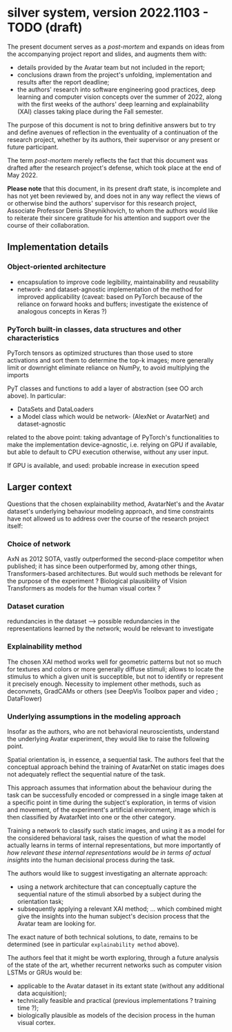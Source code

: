 # silver system, version 2022.1103 - TODO (draft)

The present document serves as a _post-mortem_ and expands on ideas from the accompanying project report and slides, and augments them with:
- details provided by the Avatar team but not included in the report;
- conclusions drawn from the project's unfolding, implementation and results after the report deadline;
- the authors' research into software engineering good practices, deep learning and computer vision concepts over the summer of 2022, along with the first weeks of the authors' deep learning and explainability (XAI) classes taking place during the Fall semester.

The purpose of this document is not to bring definitive answers but to try and define avenues of reflection in the eventuality of a continuation of the research project, whether by its authors, their supervisor or any present or future participant.

The term _post-mortem_ merely reflects the fact that this document was drafted after the research project's defense, which took place at the end of May 2022.

**Please note** that this document, in its present draft state, is incomplete and has not yet been reviewed by, and does not in any way reflect the views of or otherwise bind the authors' supervisor for this research project, Associate Professor Denis Sheynikhovich, to whom the authors would like to reiterate their sincere gratitude for his attention and support over the course of their collaboration.

## Implementation details

### Object-oriented architecture
- encapsulation to improve code legibility, maintainability and reusability
- network- and dataset-agnostic implementation of the method for improved applicability (caveat: based on PyTorch because of the reliance on forward hooks and buffers; investigate the existence of analogous concepts in Keras ?)

### PyTorch built-in classes, data structures and other characteristics
PyTorch tensors as optimized structures than those used to store activations and sort them to determine the top-k images; more generally limit or downright eliminate reliance on NumPy, to avoid multiplying the imports

PyT classes and functions to add a layer of abstraction (see OO arch above). In particular:
- DataSets and DataLoaders
- a Model class which would be network- (AlexNet or AvatarNet) and dataset-agnostic

related to the above point: taking advantage of PyTorch's functionalities to make the implementation device-agnostic, i.e. relying on GPU if available, but able to default to CPU execution otherwise, without any user input.

If GPU is available, and used: probable increase in execution speed

## Larger context
Questions that the chosen explainability method, AvatarNet's and the Avatar dataset's underlying behaviour modeling approach, and time constraints have not allowed us to address over the course of the research project itself:

### Choice of network
AxN as 2012 SOTA, vastly outperformed the second-place competitor when published; it has since been outperformed by, among other things, Transformers-based architectures. But would such methods be relevant for the purpose of the experiment ? Biological plausibility of Vision Transformers as models for the human visual cortex ?

### Dataset curation
redundancies in the dataset --> possible redundancies in the representations learned by the network; would be relevant to investigate

### Explainability method
The chosen XAI method works well for geometric patterns but not so much for textures and colors or more generally diffuse stimuli; allows to locate the stimulus to which a given unit is succeptible, but not to identify or represent it precisely enough. Necessity to implement other methods, such as deconvnets, GradCAMs or others (see DeepVis Toolbox paper and video ; DataFlower)

### Underlying assumptions in the modeling approach
Insofar as the authors, who are not behavioral neuroscientists, understand the underlying Avatar experiment, they would like to raise the following point.

Spatial orientation is, in essence, a sequential task. The authors feel that the conceptual approach behind the training of AvatarNet on static images does not adequately reflect the sequential nature of the task.

This approach assumes that information about the behaviour during the task can be successfully encoded or compressed in a single image taken at a specific point in time during the subject's exploration, in terms of vision and movement, of the experiment's artificial environment, image which is then classified by AvatarNet into one or the other category.

Training a network to classify such static images, and using it as a model for the considered behavioral task, raises the question of what the model actually learns in terms of internal representations, but more importantly of _how relevant these internal representations would be in terms of actual insights_ into the human decisional process during the task.

The authors would like to suggest investigating an alternate approach:
- using a network architecture that can conceptually capture the sequential nature of the stimuli absorbed by a subject during the orientation task;
- subsequently applying a relevant XAI method;
... which combined might give the insights into the human subject's decision process that the Avatar team are looking for.

The exact nature of both technical solutions, to date, remains to be determined (see in particular ``explainability method`` above).

The authors feel that it might be worth exploring, through a future analysis of the state of the art, whether recurrent networks such as computer vision LSTMs or GRUs would be:
- applicable to the Avatar dataset in its extant state (without any additional data acquisition);
- technically feasible and practical (previous implementations ? training time ?);
- biologically plausible as models of the decision process in the human visual cortex.
